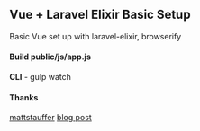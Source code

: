## Vue + Laravel Elixir Basic Setup

Basic Vue set up with laravel-elixir, browserify

#### Build public/js/app.js

**CLI** - gulp watch

#### Thanks

[mattstauffer](https://github.com/mattstauffer)
[blog post](http://blog.tighten.co/setting-up-your-first-vuejs-site-using-laravel-elixir-and-vueify)
